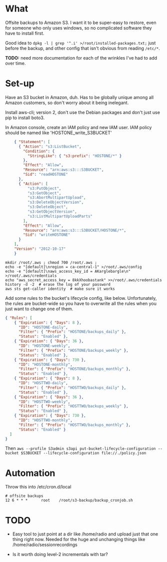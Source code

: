 What
====
Offsite backups to Amazon S3.  I want it to be super-easy to restore,
even for someone who only uses windows, so no complicated software they
have to install first.

Good idea to `dpkg -l | grep '^.i' >/root/installed-packages.txt;` just
before the backup, and other config that isn't obvious from reading
`/etc/*`.

**TODO:** need more documentation for each of the wrinkles I've had to add
over time.

Set-up
======
Have an S3 bucket in Amazon, duh.  Has to be globally unique among
all Amazon customers, so don't worry about it being inelegant.

Install aws-cli; version 2, don't use the Debian packages and
don't just use pip to install boto3.

In Amazon console, create an IAM policy and new IAM user.
IAM policy should be named like 'HOSTONE\_write\_S3BUCKET'

```json
    { "Statement": [
      { "Action": "s3:ListBucket",
        "Condition": {
          "StringLike": { "s3:prefix": "HOSTONE/*" }
        },
        "Effect": "Allow",
        "Resource": "arn:aws:s3:::S3BUCKET",
        "Sid": "readHOSTONE"
      },
      { "Action": [
          "s3:PutObject",
          "s3:GetObject",
          "s3:AbortMultipartUpload",
          "s3:DeleteObjectVersion",
          "s3:DeleteObject",
          "s3:GetObjectVersion",
          "s3:ListMultipartUploadParts"
        ],
        "Effect": "Allow",
        "Resource": "arn:aws:s3:::S3BUCKET/HOSTONE/*",
        "Sid": "writeHOSTONE"
      }
    ],
    "Version": "2012-10-17"
    }
```

```
mkdir /root/.aws ; chmod 700 /root/.aws ; 
echo -e "[default]\nregion = ca-central-1" >/root/.aws/config
echo -e "[default]\naws_access_key_id = AKarglebargle\n" >/root/.aws/credentials
echo "aws_secret_access_key = 8kkXhoobastank" >>/root/.aws/credentials
history -d -2  # erase the log of your password
aws sts get-caller identity  # make sure it works
```

Add some rules to the bucket's lifecycle config, like below.  Unfortunately,
the rules are bucket-wide so you have to overwrite all the rules when you
just want to change one of them.
```json
{ "Rules": [
    { "Expiration": { "Days": 8 },
      "ID": "HOSTONE-daily",
      "Filter": { "Prefix": "HOSTONE/backups_daily" },
      "Status": "Enabled" },
    { "Expiration": { "Days": 36 },
      "ID": "HOSTONE-weekly",
      "Filter": { "Prefix": "HOSTONE/backups_weekly" },
      "Status": "Enabled" },
    { "Expiration": { "Days": 730 },
      "ID": "HOSTONE-monthly",
      "Filter": { "Prefix": "HOSTONE/backups_monthly" },
      "Status": "Enabled" },
    { "Expiration": { "Days": 8 },
      "ID": "HOSTTWO-daily",
      "Filter": { "Prefix": "HOSTTWO/backups_daily" },
      "Status": "Enabled" },
    { "Expiration": { "Days": 36 },
      "ID": "HOSTTWO-weekly",
      "Filter": { "Prefix": "HOSTTWO/backups_weekly" },
      "Status": "Enabled" },
    { "Expiration": { "Days": 730 },
      "ID": "HOSTTWO-monthly",
      "Filter": { "Prefix": "HOSTTWO/backups_monthly" },
      "Status": "Enabled" }
  ]
}
```
Then
`aws --profile S3admin s3api put-bucket-lifecycle-configuration --bucket $S3BUCKET --lifecycle-configuration file://./policy.json`



Automation
==========
Throw this into /etc/cron.d/local
```
# offsite backups
12 6 * * *      root    /root/s3-backup/backup_cronjob.sh
```

TODO
====
* Easy tool to just point at a dir like /home/radio and upload just
  that one thing right now.  Needed for the huge and unchanging things
  like /home/radio/sessionrecordings

* Is it worth doing level-2 incrementals with tar?

